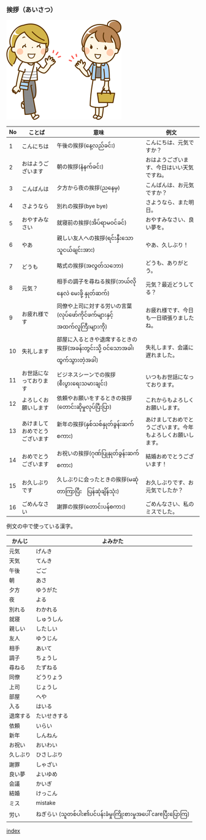 ### 挨拶（あいさつ）

![挨拶](2024_image/greetings.png)

| No | ことば                     | 意味                      | 例文                                   |
|----|----------------------------|---------------------------|----------------------------------------|
| 1  | こんにちは                 | 午後の挨拶(နေ့လည်ခင်း)                 | こんにちは、元気ですか？                |
| 2  | おはようございます         | 朝の挨拶(နံနက်ခင်း)                   | おはようございます、今日はいい天気ですね。|
| 3  | こんばんは                 | 夕方から夜の挨拶(ညနေမှ)            | こんばんは、お元気ですか？                |
| 4  | さようなら                 | 別れの挨拶(bye bye)                 | さようなら、また明日。                    |
| 5  | おやすみなさい             | 就寝前の挨拶(အိပ်ရာမဝင်ခင်)               | おやすみなさい、良い夢を。                |
| 6  | やあ                       | 親しい友人への挨拶(ရင်းနှီးသောသူငယ်ချင်းအား)          | やあ、久しぶり！                          |
| 7  | どうも                     | 略式の挨拶(အလွတ်သဘော)                 | どうも、ありがとう。                      |
| 8  | 元気？                     | 相手の調子を尋ねる挨拶(ဘယ်လိုနေလဲ မေးဖို့ နှုတ်ဆက်)      | 元気？最近どうしてる？                    |
| 9  | お疲れ様です               | 同僚や上司に対する労いの言葉(လုပ်ဖော်ကိုင်ဖက်များနှင့် အထက်လူကြီးများကို)  | お疲れ様です、今日も一日頑張りましたね。    |
| 10 | 失礼します                 | 部屋に入るときや退席するときの挨拶(အခန်းတွင်းသို့ ဝင်သောအခါ၊ထွက်သွားတဲ့အခါ) | 失礼します、会議に遅れました。              |
| 11 | お世話になっております      | ビジネスシーンでの挨拶(စီးပွားရေးသမားချင်း)       | いつもお世話になっております。              |
| 12 | よろしくお願いします        | 依頼やお願いをするときの挨拶(တောင်းဆိုမှုလုပ်ပြီးပြာ)  | これからもよろしくお願いします。            |
| 13 | あけましておめでとうございます | 新年の挨拶(နှစ်သစ်နှုတ်ခွန်းဆက်စကား)                 | あけましておめでとうございます。今年もよろしくお願いします。 |
| 14 | おめでとうございます        | お祝いの挨拶(ဂုဏ်ပြုနှုတ်ခွန်းဆက်စကား)               | 結婚おめでとうございます！                |
| 15 | お久しぶりです              | 久しぶりに会ったときの挨拶(မဆုံတာကြာပြီး　ပြန်ဆုံချိန်သုံး)   | お久しぶりです、お元気でしたか？            |
| 16 | ごめんなさい               | 謝罪の挨拶(တောင်းပန်စကား)                 | ごめんなさい、私のミスでした。              |

例文の中で使っている漢字。  

| かんじ | よみかた                |
|-------|------------------------|
|元気|げんき|
|天気|てんき|
|午後|ごご|
|朝|あさ|
|夕方|ゆうがた|
|夜|よる|
|別れる|わかれる|
|就寝|しゅうしん|
|親しい|したしい|
|友人|ゆうじん|
|相手|あいて|
|調子|ちょうし|
|尋ねる|たずねる|
|同僚|どうりょう|
|上司|じょうし|
|部屋|へや|
|入る|はいる|
|退席する|たいせきする|
|依頼|いらい|
|新年|しんねん|
|お祝い|おいわい|
|久しぶり|ひさしぶり|
|謝罪|しゃざい|
|良い夢|よいゆめ|
|会議|かいぎ|
|結婚|けっこん|
|ミス|mistake|
|労い|ねぎらい (သူတစ်ပါး၏ပင်ပန်းခံမှု၊ကြိုးစားမှုအပေါ် careပြီးပြောကြ)|

[index](index.md)
